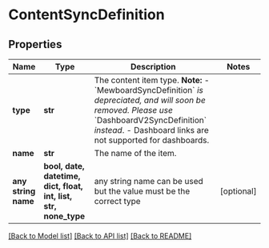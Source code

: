 # ContentSyncDefinition


## Properties
Name | Type | Description | Notes
------------ | ------------- | ------------- | -------------
**type** | **str** | The content item type. **Note:**  - &#x60;MewboardSyncDefinition&#x60; _is depreciated, and will soon be removed. Please use_ &#x60;DashboardV2SyncDefinition&#x60;    _instead_.  - Dashboard links are not supported for dashboards. | 
**name** | **str** | The name of the item. | 
**any string name** | **bool, date, datetime, dict, float, int, list, str, none_type** | any string name can be used but the value must be the correct type | [optional]

[[Back to Model list]](../README.md#documentation-for-models) [[Back to API list]](../README.md#documentation-for-api-endpoints) [[Back to README]](../README.md)


